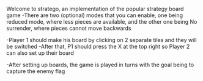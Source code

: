 Welcome to stratego, an implementation of the popular strategy board game
-There are two (optional) modes that you can enable, one being reduced mode, where less pieces are available, and the other one being No surrender, where pieces cannot move backwards

-Player 1 should make his board by clicking on 2 separate tiles and they will be switched
-After that, P1 should press the X at the top right so Player 2 can also set up their board

-After setting up boards, the game is played in turns with the goal being to capture the enemy flag
